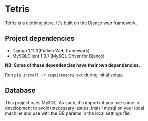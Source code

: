 # Tetris
Tetris is a clothing store. It's built on the Django web framework.

## Project dependencies

* Django 1.11.0(Python Web framework)
* MySQLClient 1.3.7 (MySQL Driver for Django)

**NB: Some of these dependencies have their own dependencies.**

Run `pip install -r requirements.txt` during initial setup.

## Database
This project uses MySQL. As such, it's important you use same in development to avoid unecessary issues. Install mysql on your local machine and use with the DB params in the local settings file.
